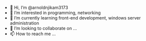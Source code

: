 - 👋 Hi, I’m @arnoldnjikam3173
- 👀 I’m interested in programming, networking
- 🌱 I’m currently learning front-end development, windows server administration
- 💞️ I’m looking to collaborate on ...
- 📫 How to reach me ...

<!---
arnoldnjikam3173/arnoldnjikam3173 is a ✨ special ✨ repository because its `README.md` (this file) appears on your GitHub profile.
You can click the Preview link to take a look at your changes.
--->
